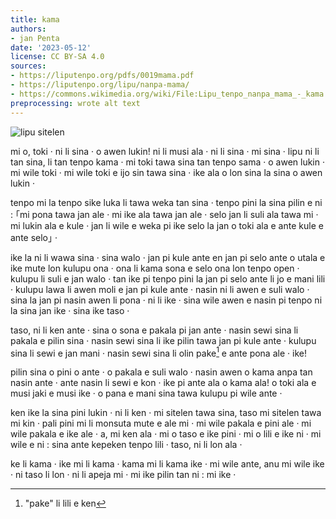 ```yaml
---
title: kama
authors:
- jan Penta
date: '2023-05-12'
license: CC BY-SA 4.0
sources:
- https://liputenpo.org/pdfs/0019mama.pdf
- https://liputenpo.org/lipu/nanpa-mama/
- https://commons.wikimedia.org/wiki/File:Lipu_tenpo_nanpa_mama_-_kama.png
preprocessing: wrote alt text
---
```


![lipu sitelen](https://upload.wikimedia.org/wikipedia/commons/1/15/Lipu_tenpo_nanpa_mama_-_kama.png)

mi o, toki · ni li sina · o awen lukin! ni li musi ala · ni li sina · mi sina · lipu ni li tan sina, li tan tenpo kama · mi toki tawa sina tan tenpo sama · o awen lukin · mi wile toki · mi wile toki e ijo sin tawa sina · ike ala o lon sina la sina o awen lukin ·

tenpo mi la tenpo sike luka li tawa weka tan sina · tenpo pini la sina pilin e ni : ｢mi pona tawa jan ale · mi ike ala tawa jan ale · selo jan li suli ala tawa mi · mi lukin ala e kule · jan li wile e weka pi ike selo la jan o toki ala e ante kule e ante selo｣ ·

ike la ni li wawa sina · sina walo · jan pi kule ante en jan pi selo ante o utala e ike mute lon kulupu ona · ona li kama sona e selo ona lon tenpo open · kulupu li suli e jan walo · tan ike pi tenpo pini la jan pi selo ante li jo e mani lili · kulupu lawa li awen moli e jan pi kule ante · nasin ni li awen e suli walo · sina la jan pi nasin awen li pona · ni li ike · sina wile awen e nasin pi tenpo ni la sina jan ike · sina ike taso ·

taso, ni li ken ante · sina o sona e pakala pi jan ante · nasin sewi sina li pakala e pilin sina · nasin sewi sina li ike pilin tawa jan pi kule ante · kulupu sina li sewi e jan mani · nasin sewi sina li olin pake[^1] e ante pona ale · ike!

[^1]: "pake" li lili e ken

pilin sina o pini o ante · o pakala e suli walo · nasin awen o kama anpa tan nasin ante · ante nasin li sewi e kon · ike pi ante ala o kama ala! o toki ala e musi jaki e musi ike · o pana e mani sina tawa kulupu pi wile ante ·

ken ike la sina pini lukin · ni li ken · mi sitelen tawa sina, taso mi sitelen tawa mi kin · pali pini mi li monsuta mute e ale mi · mi wile pakala e pini ale · mi wile pakala e ike ale · a, mi ken ala · mi o taso e ike pini · mi o lili e ike ni · mi wile e ni : sina ante kepeken tenpo lili · taso, ni li lon ala ·

ke li kama · ike mi li kama · kama mi li kama ike · mi wile ante, anu mi wile ike · ni taso li lon · ni li apeja mi · mi ike pilin tan ni : mi ike ·